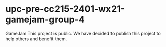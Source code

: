 # upc-pre-cc215-2401-wx21-gamejam-group-4
GameJam
This project is public. We have decided to publish this project to help others and benefit them.
